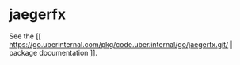 jaegerfx
========

See the [[ https://go.uberinternal.com/pkg/code.uber.internal/go/jaegerfx.git/ | package documentation ]].

